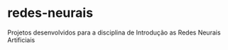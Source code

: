 # redes-neurais
Projetos desenvolvidos para a disciplina de Introdução as Redes Neurais Artificiais

